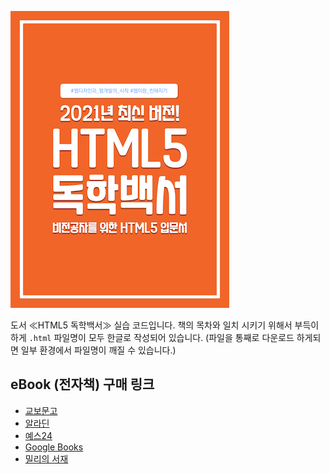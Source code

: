 ![](./images/cover.png)

도서 ≪HTML5 독학백서≫ 실습 코드입니다. 책의 목차와 일치 시키기 위해서 부득이하게 `.html` 파일명이 모두 한글로 작성되어 있습니다. (파일을 통째로 다운로드 하게되면 일부 환경에서 파일명이 깨질 수 있습니다.)

## eBook (전자책) 구매 링크

-   [교보문고](http://digital.kyobobook.co.kr/digital/ebook/ebookDetail.ink?selectedLargeCategory=001&barcode=480D210130780&orderClick=LAG&Kc=)
-   [알라딘](https://www.aladin.co.kr/shop/wproduct.aspx?ItemId=262566322)
-   [예스24](http://www.yes24.com/Product/Goods/97163441?OzSrank=1)
-   [Google Books](https://play.google.com/store/books/details/%ED%95%B4%EB%8B%AC%EB%B3%84_HTML5_%EB%8F%85%ED%95%99%EB%B0%B1%EC%84%9C?id=gxcXEAAAQBAJ&hl=ko&gl=kr)
-   [밀리의 서재](https://www.millie.co.kr/v3/bookDetail/179491664?nav_hidden=y)
